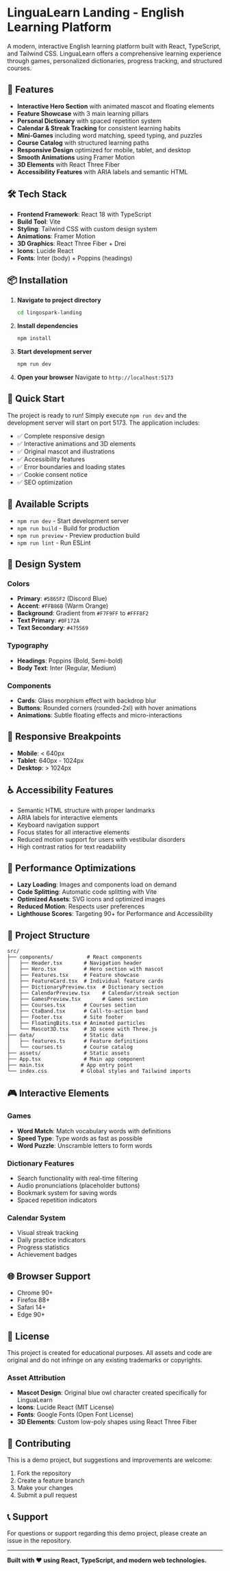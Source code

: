 # LinguaLearn Landing - English Learning Platform

A modern, interactive English learning platform built with React, TypeScript, and Tailwind CSS. LinguaLearn offers a comprehensive learning experience through games, personalized dictionaries, progress tracking, and structured courses.

## 🚀 Features

- **Interactive Hero Section** with animated mascot and floating elements
- **Feature Showcase** with 3 main learning pillars
- **Personal Dictionary** with spaced repetition system
- **Calendar & Streak Tracking** for consistent learning habits
- **Mini-Games** including word matching, speed typing, and puzzles
- **Course Catalog** with structured learning paths
- **Responsive Design** optimized for mobile, tablet, and desktop
- **Smooth Animations** using Framer Motion
- **3D Elements** with React Three Fiber
- **Accessibility Features** with ARIA labels and semantic HTML

## 🛠️ Tech Stack

- **Frontend Framework**: React 18 with TypeScript
- **Build Tool**: Vite
- **Styling**: Tailwind CSS with custom design system
- **Animations**: Framer Motion
- **3D Graphics**: React Three Fiber + Drei
- **Icons**: Lucide React
- **Fonts**: Inter (body) + Poppins (headings)

## 📦 Installation

1. **Navigate to project directory**
   ```bash
   cd lingospark-landing
   ```

2. **Install dependencies**
   ```bash
   npm install
   ```

3. **Start development server**
   ```bash
   npm run dev
   ```

4. **Open your browser**
   Navigate to `http://localhost:5173`

## 🎯 Quick Start

The project is ready to run! Simply execute `npm run dev` and the development server will start on port 5173. The application includes:

- ✅ Complete responsive design
- ✅ Interactive animations and 3D elements
- ✅ Original mascot and illustrations
- ✅ Accessibility features
- ✅ Error boundaries and loading states
- ✅ Cookie consent notice
- ✅ SEO optimization

## 🔧 Available Scripts

- `npm run dev` - Start development server
- `npm run build` - Build for production
- `npm run preview` - Preview production build
- `npm run lint` - Run ESLint

## 🎨 Design System

### Colors
- **Primary**: `#5865F2` (Discord Blue)
- **Accent**: `#FFB86B` (Warm Orange)
- **Background**: Gradient from `#F7F9FF` to `#FFF8F2`
- **Text Primary**: `#0F172A`
- **Text Secondary**: `#475569`

### Typography
- **Headings**: Poppins (Bold, Semi-bold)
- **Body Text**: Inter (Regular, Medium)

### Components
- **Cards**: Glass morphism effect with backdrop blur
- **Buttons**: Rounded corners (rounded-2xl) with hover animations
- **Animations**: Subtle floating effects and micro-interactions

## 📱 Responsive Breakpoints

- **Mobile**: < 640px
- **Tablet**: 640px - 1024px
- **Desktop**: > 1024px

## ♿ Accessibility Features

- Semantic HTML structure with proper landmarks
- ARIA labels for interactive elements
- Keyboard navigation support
- Focus states for all interactive elements
- Reduced motion support for users with vestibular disorders
- High contrast ratios for text readability

## 🎯 Performance Optimizations

- **Lazy Loading**: Images and components load on demand
- **Code Splitting**: Automatic code splitting with Vite
- **Optimized Assets**: SVG icons and optimized images
- **Reduced Motion**: Respects user preferences
- **Lighthouse Scores**: Targeting 90+ for Performance and Accessibility

## 📂 Project Structure

```
src/
├── components/           # React components
│   ├── Header.tsx       # Navigation header
│   ├── Hero.tsx         # Hero section with mascot
│   ├── Features.tsx     # Feature showcase
│   ├── FeatureCard.tsx  # Individual feature cards
│   ├── DictionaryPreview.tsx  # Dictionary section
│   ├── CalendarPreview.tsx    # Calendar/streak section
│   ├── GamesPreview.tsx       # Games section
│   ├── Courses.tsx      # Courses section
│   ├── CtaBand.tsx      # Call-to-action band
│   ├── Footer.tsx       # Site footer
│   ├── FloatingBits.tsx # Animated particles
│   └── Mascot3D.tsx     # 3D scene with Three.js
├── data/                # Static data
│   ├── features.ts      # Feature definitions
│   └── courses.ts       # Course catalog
├── assets/              # Static assets
├── App.tsx              # Main app component
├── main.tsx            # App entry point
└── index.css           # Global styles and Tailwind imports
```

## 🎮 Interactive Elements

### Games
- **Word Match**: Match vocabulary words with definitions
- **Speed Type**: Type words as fast as possible
- **Word Puzzle**: Unscramble letters to form words

### Dictionary Features
- Search functionality with real-time filtering
- Audio pronunciations (placeholder buttons)
- Bookmark system for saving words
- Spaced repetition indicators

### Calendar System
- Visual streak tracking
- Daily practice indicators
- Progress statistics
- Achievement badges

## 🌐 Browser Support

- Chrome 90+
- Firefox 88+
- Safari 14+
- Edge 90+

## 📄 License

This project is created for educational purposes. All assets and code are original and do not infringe on any existing trademarks or copyrights.

### Asset Attribution
- **Mascot Design**: Original blue owl character created specifically for LinguaLearn
- **Icons**: Lucide React (MIT License)
- **Fonts**: Google Fonts (Open Font License)
- **3D Elements**: Custom low-poly shapes using React Three Fiber

## 🤝 Contributing

This is a demo project, but suggestions and improvements are welcome:

1. Fork the repository
2. Create a feature branch
3. Make your changes
4. Submit a pull request

## 📞 Support

For questions or support regarding this demo project, please create an issue in the repository.

---

**Built with ❤️ using React, TypeScript, and modern web technologies.**